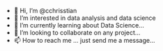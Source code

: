 - 👋 Hi, I’m @cchrisstian
- 👀 I’m interested in data analysis and data science
- 🌱 I’m currently learning about Data Science...
- 💞️ I’m looking to collaborate on any project...
- 📫 How to reach me ... just send me a message...

<!---
cchrisstian/cchrisstian is a ✨ special ✨ repository because its `README.md` (this file) appears on your GitHub profile.
You can click the Preview link to take a look at your changes.
--->
